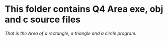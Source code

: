 # This folder contains Q4 Area exe, obj and c source files
*That is the Area of a rectangle, a triangle and a circle program.*
